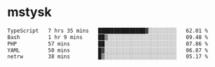 # mstysk

<!--START_SECTION:waka-->

```txt
TypeScript   7 hrs 35 mins   ███████████████▓░░░░░░░░░   62.01 %
Bash         1 hr 9 mins     ██▒░░░░░░░░░░░░░░░░░░░░░░   09.48 %
PHP          57 mins         ██░░░░░░░░░░░░░░░░░░░░░░░   07.86 %
YAML         50 mins         █▓░░░░░░░░░░░░░░░░░░░░░░░   06.87 %
netrw        38 mins         █▒░░░░░░░░░░░░░░░░░░░░░░░   05.17 %
```

<!--END_SECTION:waka-->
